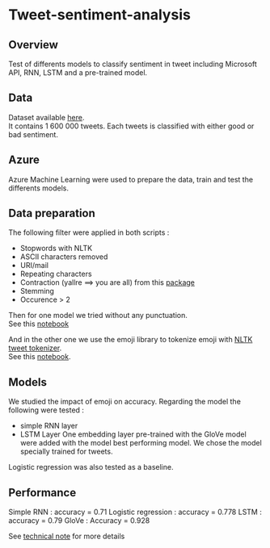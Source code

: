 # Tweet-sentiment-analysis

## Overview
Test of differents models to classify sentiment in tweet including Microsoft API, RNN, LSTM and a pre-trained model.

## Data
Dataset available [here](https://www.kaggle.com/datasets/kazanova/sentiment140).  
It contains 1 600 000 tweets. Each tweets is classified with either good or bad sentiment.

## Azure
Azure Machine Learning were used to prepare the data, train and test the differents models.

## Data preparation 
The following filter were applied in both scripts :
* Stopwords with NLTK  
* ASCII characters removed  
* URI/mail  
* Repeating characters  
* Contraction (yallre ==> you are all) from this [package](https://pypi.org/project/pycontractions/)  
* Stemming  
* Occurence > 2  

Then for one model we tried without any punctuation.  
See this [notebook](https://github.com/Falco-ops/Tweet-sentiment-analysis/blob/master/master-ppss1.ipynb) 

And in the other one we use the emoji library to tokenize emoji with [NLTK tweet tokenizer](https://tedboy.github.io/nlps/generated/generated/nltk.tokenize.TweetTokenizer.html).  
See this [notebook](https://github.com/Falco-ops/Tweet-sentiment-analysis/blob/master/master-pprss2.ipynb).  

## Models
We studied the impact of emoji on accuracy.
Regarding the model the following were tested :
* simple RNN layer
* LSTM Layer
One embedding layer pre-trained with the GloVe model were added with the model best performing model. We chose the model specially trained for tweets.

Logistic regression was also tested as a baseline. 

## Performance
Simple RNN : accuracy = 0.71
Logistic regression : accuracy = 0.778
LSTM : accuracy = 0.79
GloVe : Accuracy = 0.928

See [technical note](https://github.com/Falco-ops/Tweet-sentiment-analysis/blob/master/Technical_note.pdf) for more details
